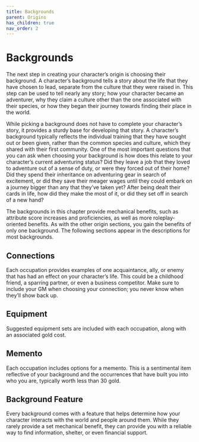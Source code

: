```yaml
---
title: Backgrounds
parent: Origins
has_children: true
nav_order: 2
---
```


# Backgrounds
The next step in creating your character’s origin is choosing their background. A character’s background tells a story about the life that they have chosen to lead, separate from the culture that they were raised in. This step can be used to tell nearly any story; how your character became an adventurer, why they claim a culture other than the one associated with their species, or how they began their journey towards finding their place in the world.

While picking a background does not have to complete your character’s story, it provides a sturdy base for developing that story. A character’s background typically reflects the individual training that they have sought out or been given, rather than the common species and culture, which they shared with their first community. One of the most important questions that you can ask when choosing your background is how does this relate to your character’s current adventuring status? Did they leave a job that they loved to adventure out of a sense of duty, or were they forced out of their home? Did they spend their inheritance on adventuring gear in search of excitement, or did they save their meager wages until they could embark on a journey bigger than any that they’ve taken yet? After being dealt their cards in life, how did they make the most of it, or did they set off in search of a new hand?

The backgrounds in this chapter provide mechanical benefits, such as attribute score increases and proficiencies, as well as more roleplay-oriented benefits. As with the other origin sections, you gain the benefits of only one background. The following sections appear in the descriptions for most backgrounds.

## Connections
Each occupation provides examples of one acquaintance, ally, or enemy that has had an effect on your character’s life. This could be a childhood friend, a sparring partner, or even a business competitor. Make sure to include your GM when choosing your connection; you never know when they’ll show back up.

## Equipment
Suggested equipment sets are included with each occupation, along with an associated gold cost.

## Memento
Each occupation includes options for a memento. This is a sentimental item reflective of your background and the occurrences that have built you into who you are, typically worth less than 30 gold.

## Background Feature
Every background comes with a feature that helps determine how your character interacts with the world and people around them. While they rarely provide a set mechanical benefit, they can provide you with a reliable way to find information, shelter, or even financial support.
